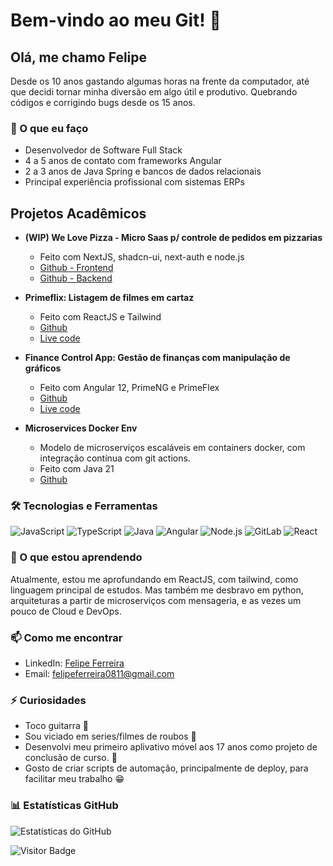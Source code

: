 # Bem-vindo ao meu Git! 👋

## Olá, me chamo Felipe

Desde os 10 anos gastando algumas horas na frente da computador, até que decidi tornar minha diversão em algo útil e produtivo. Quebrando códigos e corrigindo bugs desde os 15 anos.

### 💼 O que eu faço

- Desenvolvedor de Software Full Stack
- 4 a 5 anos de contato com frameworks Angular
- 2 a 3 anos de Java Spring e bancos de dados relacionais
- Principal experiência profissional com sistemas ERPs

## Projetos Acadêmicos

- **(WIP) We Love Pizza - Micro Saas p/ controle de pedidos em pizzarias**
  - Feito com NextJS, shadcn-ui, next-auth e node.js
  - [Github - Frontend](https://github.com/fs-ferreira/wlp-frontend)
  - [Github - Backend](https://github.com/fs-ferreira/wlp-backend)
  
- **Primeflix: Listagem de filmes em cartaz**
  - Feito com ReactJS e Tailwind
  - [Github](https://github.com/fs-ferreira/primeflix)
  - [Live code](https://fs-ferreira.github.io/primeflix/)

- **Finance Control App: Gestão de finanças com manipulação de gráficos**
  - Feito com Angular 12, PrimeNG e PrimeFlex
  - [Github](https://github.com/fs-ferreira/finance-control-app)
  - [Live code](https://fs-ferreira.github.io/finance-control-app/)

- **Microservices Docker Env**
  - Modelo de microserviços escaláveis em containers docker, com integração contínua com git actions.
  - Feito com Java 21
  - [Github](https://github.com/fs-ferreira/docker_env)
### 🛠️ Tecnologias e Ferramentas

![JavaScript](https://img.shields.io/badge/-JavaScript-yellow)
![TypeScript](https://img.shields.io/badge/-TypeScript-blue)
![Java](https://img.shields.io/badge/-Java-orange)
![Angular](https://img.shields.io/badge/-Angular-red)
![Node.js](https://img.shields.io/badge/-Node.js-green)
![GitLab](https://img.shields.io/badge/-GitLab-orange)
![React](https://img.shields.io/badge/-React-blue)

### 🌱 O que estou aprendendo

Atualmente, estou me aprofundando em ReactJS, com tailwind, como linguagem principal de estudos. Mas também me desbravo em python, arquiteturas a partir de microserviços com mensageria, e as vezes um pouco de Cloud e DevOps.

### 📫 Como me encontrar

- LinkedIn: [Felipe Ferreira](https://www.linkedin.com/in/felipe-ferreira-ab6a8b199/)
- Email: felipeferreira0811@gmail.com

### ⚡ Curiosidades

- Toco guitarra 🎸
- Sou viciado em series/filmes de roubos 🏦
- Desenvolvi meu primeiro aplivativo móvel aos 17 anos como projeto de conclusão de curso. 📱
- Gosto de criar scripts de automação, principalmente de deploy, para facilitar meu trabalho 😁

### 📊 Estatísticas GitHub

![Estatísticas do GitHub](https://github-readme-stats.vercel.app/api/top-langs/?username=fs-ferreira&layout=compact&langs_count=16&theme=dark)

![Visitor Badge](https://visitor-badge.laobi.icu/badge?page_id=fs-ferreira.fs-ferreira)

